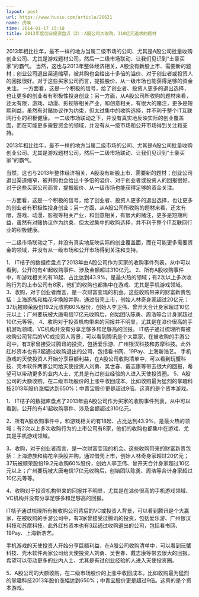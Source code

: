```yaml
---
layout: post
url: https://www.huxiu.com/article/26621
name: 虎嗅
time: 2014-01-17 15:18
title: 2013年度创业投资盘点（2）：A股公司大收购，310亿元追求的题材
---
```

2013年相比往年，最不一样的地方当属二级市场的公司、尤其是A股公司批量收购创业公司、尤其是游戏题材公司，然后一二级市场联动、让我们见识到“土豪买家”的霸气。 当然，这也与2013年整体经济相关，A股没有新股上市、需要新的题材；创业公司退出渠道缩窄，被并购也会给出十多倍的溢价、对于创业者或投资人的回报很好。对于这些买家公司而言，提振股价、从一级市场也能获得足够的资金关注。 一方面看，这是一个积极的信号，给了创业者、投资人更多的退出选择，也让更多的创业者有积极性投身创业；另一方面，从A股公司所收购的题材来看，还太有限，游戏、动漫、影视等相关产业，和创意相关，有很大的赌注，更多是短期利益，虽然有对赌协议作为约束，但太过集中的收购选择，并不利于整个IT互联网行业的积极健康。 一二级市场联动之下，并没有真实地反映实际的创业覆盖面，而在可能更多需要资金的领域，并没有从一级市场和公开市场得到关注和支持。

2013年相比往年，最不一样的地方当属二级市场的公司、尤其是A股公司批量收购创业公司、尤其是游戏题材公司，然后一二级市场联动、让我们见识到“土豪买家”的霸气。

当然，这也与2013年整体经济相关，A股没有新股上市、需要新的题材；创业公司退出渠道缩窄，被并购也会给出十多倍的溢价、对于创业者或投资人的回报很好。对于这些买家公司而言，提振股价、从一级市场也能获得足够的资金关注。

一方面看，这是一个积极的信号，给了创业者、投资人更多的退出选择，也让更多的创业者有积极性投身创业；另一方面，从A股公司所收购的题材来看，还太有限，游戏、动漫、影视等相关产业，和创意相关，有很大的赌注，更多是短期利益，虽然有对赌协议作为约束，但太过集中的收购选择，并不利于整个IT互联网行业的积极健康。

一二级市场联动之下，并没有真实地反映实际的创业覆盖面，而在可能更多需要资金的领域，并没有从一级市场和公开市场得到关注和支持。

1、 IT桔子的数据库盘点了2013年由A股公司作为买家的收购事件列表，从中可以看到，公开的有41起收购事件、涉及金额超过310亿元。 2、所有A股收购事件中，和游戏相关的有18起、占比达到43.9%，是最火热的领域；有2次以上多次收购行为的上市公司有8家，他们的收购也都集中在游戏、尤其是手机游戏领域。 3、收购，对于创业者而言，是一次财富变现的机会。这些收购带来的财富新贵包括：上海游族和梅花伞换股并购，通过借壳上市，创始人林奇身家超过20亿元；37玩被顺荣股份19.2元收购60%股份，创始人李卫伟、曾开天合计身家超过10亿元以上；广州要玩被大唐电信17亿元收购后，创始团队陈勇、周浩等合计身家超过10亿元等等。 4、收购对于投资机构带来的回报并不明显，尤其是在溢价很高的手机游戏领域、VC机构并没有分享足够多和足够高的回报。 IT桔子通过梳理所有被收购公司背后的VC或投资人背景，可以看到腾讯是个大赢家，在被收购的手游公司中，有3家曾接受过腾讯的投资，包括爱乐游、广州银汉科技和苏摩科技。此外红杉资本也有3起通过收购退出的公司，包括看书网、19Pay、上海新浩艺。 手机游戏的天使投资人开始分享巨额利益，在A股公司收购清单中，可以看到玩蟹科技、壳木软件两家公司给天使投资人刘勇、吴世春、戴志康等带去很大的回报，希望可以带动更多的业内人士、尤其是有过创业经验的人进入天使投资圈。 5、A股公司的大额收购，在二级市场股价的上涨中收回成本。比如收购最为猛烈的掌趣科技2013年股价涨幅达到650%；中青宝股价更是超过9倍。这真的是个资本游戏。

1、 IT桔子的数据库盘点了2013年由A股公司作为买家的收购事件列表，从中可以看到，公开的有41起收购事件、涉及金额超过310亿元。

2、所有A股收购事件中，和游戏相关的有18起、占比达到43.9%，是最火热的领域；有2次以上多次收购行为的上市公司有8家，他们的收购也都集中在游戏、尤其是手机游戏领域。

3、收购，对于创业者而言，是一次财富变现的机会。这些收购带来的财富新贵包括：上海游族和梅花伞换股并购，通过借壳上市，创始人林奇身家超过20亿元；37玩被顺荣股份19.2元收购60%股份，创始人李卫伟、曾开天合计身家超过10亿元以上；广州要玩被大唐电信17亿元收购后，创始团队陈勇、周浩等合计身家超过10亿元等等。

4、收购对于投资机构带来的回报并不明显，尤其是在溢价很高的手机游戏领域、VC机构并没有分享足够多和足够高的回报。

IT桔子通过梳理所有被收购公司背后的VC或投资人背景，可以看到腾讯是个大赢家，在被收购的手游公司中，有3家曾接受过腾讯的投资，包括爱乐游、广州银汉科技和苏摩科技。此外红杉资本也有3起通过收购退出的公司，包括看书网、19Pay、上海新浩艺。

手机游戏的天使投资人开始分享巨额利益，在A股公司收购清单中，可以看到玩蟹科技、壳木软件两家公司给天使投资人刘勇、吴世春、戴志康等带去很大的回报，希望可以带动更多的业内人士、尤其是有过创业经验的人进入天使投资圈。

5、A股公司的大额收购，在二级市场股价的上涨中收回成本。比如收购最为猛烈的掌趣科技2013年股价涨幅达到650%；中青宝股价更是超过9倍。这真的是个资本游戏。

